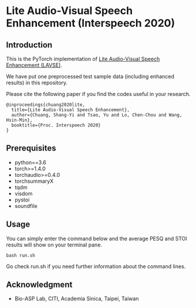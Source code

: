 # Lite Audio-Visual Speech Enhancement (Interspeech 2020)

## Introduction

This is the PyTorch implementation of [Lite Audio-Visual Speech Enhancement (LAVSE)](https://arxiv.org/abs/2005.11769).

We have put one preprocessed test sample data (including enhanced results) in this repository.

<!-- The dataset of TMSV (Taiwan Mandarin speech with video) used in LAVSE is released [here](http://xxxxxxxx). -->

Please cite the following paper if you find the codes useful in your research.

```
@inproceedings{chuang2020lite,
  title={Lite Audio-Visual Speech Enhancement},
  author={Chuang, Shang-Yi and Tsao, Yu and Lo, Chen-Chou and Wang, Hsin-Min},
  booktitle={Proc. Interspeech 2020}
}
```

## Prerequisites

* python==3.6
* torch>=1.4.0
* torchaudio>=0.4.0
* torchsummaryX
* tqdm
* visdom
* pystoi
* soundfile

## Usage

You can simply enter the command below and the average PESQ and STOI results will show on your terminal pane.
```
bash run.sh
```
Go check run.sh if you need further information about the command lines.

## Acknowledgment
* Bio-ASP Lab, CITI, Academia Sinica, Taipei, Taiwan
